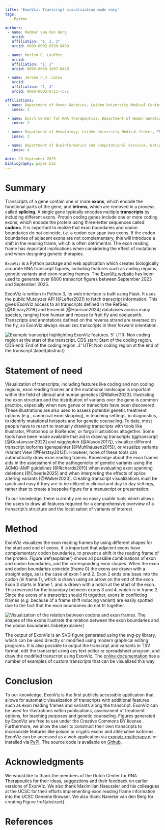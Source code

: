 ```yaml
---
title: 'ExonViz: Transcript visualization made easy'
tags:
  - Python

authors:
 - name: Redmar van den Berg
   orcid:
   affiliation: "1, 2, 3"
   orcid: 0000-0002-6590-9499

 - name: Marlen C. Lauffer
   orcid:
   affiliation: "1, 2"
   orcid: 0000-0003-1607-0428

 - name: Jeroen F.J. Laros
   orcid:
   affiliation: "1, 4"
   orcid: 0000-0002-8715-7371

affiliations:
 - name: Department of Human Genetics, Leiden University Medical Center, The Netherlands
   index: 1

 - name: Dutch Center for RNA Therapeutics, Department of Human Genetics, Leiden University Medical Center, The Netherlands
   index: 2

 - name: Department of Hematology, Leiden University Medical Center, The Netherlands
   index: 3

 - name: Department of Bioinformatics and Computational Services, National Institute of Public Health and the Environment, The Netherlands
   index: 4

date: 29 September 2025
bibliography: paper.bib
---
```


# Summary
Transcripts of a gene contain one or more **exons**, which encode the
functional parts of the gene, and **introns**, which are removed in a process
called **splicing**. A single gene typically encodes multiple **transcripts**
by including different exons. Protein coding genes include one or more coding
exons, which encode the protein using three-letter sequences called **codons**.
It is important to realize that exon boundaries and codon boundaries do not
coincide, *i.e.* a codon can span two exons. If the codon boundaries of
adjacent exons are not complementary, this will introduce a shift in the
reading frame, which is often detrimental. The exon reading frame has important
implications when considering the effect of mutations and when designing
genetic therapies.

`ExonViz` is a Python package and web application which creates biologically
accurate RNA transcript figures, including features such as coding regions,
genetic variants and exon reading frames. The [ExonViz
website](https://exonviz.rnatherapy.nl) has been used to generate over 8000
transcript figures between September 2023 and September 2025.

ExonViz is written in Python 3, its web interface is built using Flask. It uses
the public Mutalyzer API [@Lefter2021] to fetch transcript information. This
gives ExonViz access to all transcripts defined in the RefSeq [@OLeary2016] and
Ensembl [@Harrison2024] databases across many species, ranging from human and
mouse to fruit fly and coelacanth. Transcripts and annotations defined on the
reverse strand are reversed on the fly, so ExonViz always visualizes
transcripts in their forward orientation.

![Example transcript highlighting ExonViz features. **5' UTR**: Non coding
region at the start of the transcript. **CDS start**: Start of the coding
region. **CDS end**: End of the coding region. **3' UTR**: Non coding region at
the end of the transcript.\label{abstract}](docs/figures/abstract.svg)

# Statement of need
Visualization of transcripts, including features like coding and non coding
regions, exon reading frames and the mutational landscape is important within
the field of clinical and human genetics [@Walker2023]. Illustrating the exon
structure and the distribution of variants over the gene is common practice,
especially when new genes or transcripts have been discovered. These
illustrations are also used to assess potential genetic treatment options
(e.g., canonical exon skipping), in teaching settings, in diagnostics, to
identify mutational hotspots and for genetic counseling. To date, most people
have to resort to manually drawing transcripts with tools like Illustrator,
Photoshop or BioRender, or forgo illustrations altogether. Some tools have been
made available that aid in drawing transcripts (ggtranscript [@Gustavsson2022]
and wiggleplotr [@Alasoo2017]), visualize different transcript isoforms
(genepainter [@Muhlhausen2015]), or visualize variants (Variant View
[@Ferstay2013]). However, none of these tools can automatically draw exon
reading frames. Knowledge about the exon frames aids in the assessment of the
pathogenicity of genetic variants using the ACMG-AMP guidelines [@Richards2015]
when evaluating exon spanning deletions [@Cheerie2025] and when interpreting
the effects of splice altering variants [@Walker2023]. Creating transcript
visualizations must be quick and easy if they are to be utilized in clinical
and day to day settings, rather than to create a bespoke figure for a
manuscript or presentation.

To our knowledge, there currently are no easily usable tools which allows the
users to draw all features required for a comprehensive overview of a
transcript’s structure and the localisation of variants of interest.

# Method
ExonViz visualizes the exon reading frames by using different shapes for the
start and end of exons. It is important that adjacent exons have complementary
codon boundaries, to prevent a shift in the reading frame of the protein.
Figure \ref{explainer} shows all possible combinations of exon and codon
boundaries, and the corresponding exon shapes. When the exon and codon
boundaries coincide (frame 0) the exons are drawn with a straight edge, as is
the case of exon 1 and 2. Exon 2 ends one base into the codon (in frame 1),
which is drawn using an arrow on the end of the exon. Exon 3 starts in frame 1,
and is drawn with a notch at the start of the exon. This reversed for the
boundary between exons 3 and 4, which is in frame 2. Since the exons of a
transcript should fit together, exons in conflicting frames (*e.g.* because of
a frame shift inducing variant) are easily spotted due to the fact that the
exon boundaries do not fit together.

![Visualization of the relation between codons and exon frames. The shapes of
the exons illustrate the relation between the exon boundaries and the codon
boundaries.\label{explainer}](docs/figures/exonviz-explainer.svg)

The output of ExonViz is an SVG figure generated using the svg-py library,
which can be used directly or modified using modern graphical editing programs.
It is also possible to output the transcript and variants in TSV format, edit
the transcript using any text editor or spreadsheet program, and draw the
modified transcript using ExonViz. The [online
documentation](https://exonviz.readthedocs.io/en/latest/examples.html) has a
number of examples of custom transcripts that can be visualized this way.

# Conclusion
To our knowledge, ExonViz is the first publicly accessible application that
allows for automatic visualization of transcripts with additional features such
as exon reading frames and variants along the transcript. ExonViz can be used for
illustrations within publications, assessment of treatment options, for
teaching purposes and genetic counseling. Figures generated by ExonViz are free
to use under the Creative Commons BY license . Furthermore, we allow the user
to construct their own transcripts to incorporate features like poison or
cryptic exons and alternative isoforms. ExonViz can be accessed as a web
application via [exonviz.rnatherapy.nl](https://exonviz.rnatherapy.nl) or
installed via [PyPI](https://pypi.org/project/exonviz/). The source code is
available on [Github](https://github.com/DCRT-LUMC/exonviz).

# Acknowledgments
We would like to thank the members of the Dutch Center for RNA Therapeutics for
their ideas, suggestions and their feedback on earlier versions of ExonViz. We
also thank Maximilian Haeussler and his colleagues at the UCSC for their
efforts implementing exon reading frame information into the UCSC Genome
Browser. We also thank Nanieke van den Berg for creating Figure \ref{abstract}.

# References
